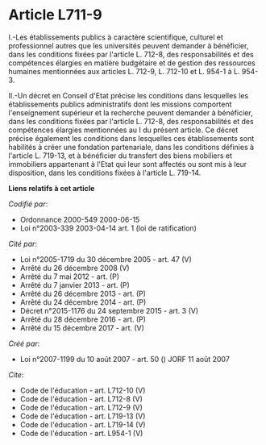 # Article L711-9

I.-Les établissements publics à caractère scientifique, culturel et professionnel autres que les universités peuvent demander
à bénéficier, dans les conditions fixées par l'article L. 712-8, des responsabilités et des compétences élargies en matière
budgétaire et de gestion des ressources humaines mentionnées aux articles L. 712-9, L. 712-10 et L. 954-1 à L. 954-3. 

II.-Un décret en Conseil d'Etat précise les conditions dans lesquelles les établissements publics administratifs dont les
missions comportent l'enseignement supérieur et la recherche peuvent demander à bénéficier, dans les conditions fixées par
l'article L. 712-8, des responsabilités et des compétences élargies mentionnées au I du présent article. Ce décret précise
également les conditions dans lesquelles ces établissements sont habilités à créer une fondation partenariale, dans les
conditions définies à l'article L. 719-13, et à bénéficier du transfert des biens mobiliers et immobiliers appartenant à
l'Etat qui leur sont affectés ou sont mis à leur disposition, dans les conditions fixées à l'article L. 719-14.

**Liens relatifs à cet article**

_Codifié par_:

  - Ordonnance 2000-549 2000-06-15
  - Loi n°2003-339 2003-04-14 art. 1 (loi de ratification)

_Cité par_:

  - Loi n°2005-1719 du 30 décembre 2005 - art. 47 (V)
  - Arrêté du 26 décembre 2008 (V)
  - Arrêté du 7 mai 2012 - art. (P)
  - Arrêté du 7 janvier 2013 - art. (P)
  - Arrêté du 26 décembre 2013 - art. (P)
  - Arrêté du 24 décembre 2014 - art. (P)
  - Décret n°2015-1176 du 24 septembre 2015 - art. 3 (V)
  - Arrêté du 28 décembre 2016 - art. (P)
  - Arrêté du 15 décembre 2017 - art. (V)

_Créé par_:

  - Loi n°2007-1199 du 10 août 2007 - art. 50 () JORF 11 août 2007

_Cite_:

  - Code de l'éducation - art. L712-10 (V)
  - Code de l'éducation - art. L712-8 (V)
  - Code de l'éducation - art. L712-9 (V)
  - Code de l'éducation - art. L719-13 (V)
  - Code de l'éducation - art. L719-14 (V)
  - Code de l'éducation - art. L954-1 (V)
